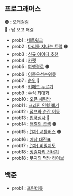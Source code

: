 ## 프로그래머스 
🟠 : 오래걸림 <br>
🔴 : 답 보고 해결 
- prob1 : [네트워크](https://github.com/zz9z9/algorithm-practice/tree/master/src/programmers/prob1)
- prob2 : [다리를 지나는 트럭](https://github.com/zz9z9/algorithm-practice/tree/master/src/programmers/prob2) 🟠 
- prob3 : [신규 아이디 추천](https://github.com/zz9z9/algorithm-practice/tree/master/src/programmers/prob3)
- prob4 : [카펫](https://github.com/zz9z9/algorithm-practice/tree/master/src/programmers/prob4)
- prob5 : [여행경로](https://github.com/zz9z9/algorithm-practice/tree/master/src/programmers/prob5) 🟠 
- prob6 : [이중우선순위큐](https://github.com/zz9z9/algorithm-practice/tree/master/src/programmers/prob6)
- prob7 : [순위](https://github.com/zz9z9/algorithm-practice/tree/master/src/programmers/prob7) 🔴 
- prob8 : [키패드 누르기](https://github.com/zz9z9/algorithm-practice/tree/master/src/programmers/prob8)
- prob9 : [수식 최대화](https://github.com/zz9z9/algorithm-practice/tree/master/src/programmers/prob9)
- prob10 : [오픈 채팅방](https://github.com/zz9z9/algorithm-practice/tree/master/src/programmers/prob10)
- prob11 : [크레인 인형 뽑기](https://github.com/zz9z9/algorithm-practice/tree/master/src/programmers/prob11)
- prob12 : [점프와 순간 이동](https://github.com/zz9z9/algorithm-practice/tree/master/src/programmers/prob12)
- prob13 : [입국심사](https://github.com/zz9z9/algorithm-practice/tree/master/src/programmers/prob13) 🔴  
- prob14 : [행렬의 곱셈](https://github.com/zz9z9/algorithm-practice/tree/master/src/programmers/prob14) 🟠
- prob15 : [[1차] 셔틀버스](https://github.com/zz9z9/algorithm-practice/tree/master/src/programmers/prob15) 🟠  
- prob16 : [예상 대진표](https://github.com/zz9z9/algorithm-practice/tree/master/src/programmers/prob16)
- prob17 : [[1차] 비밀지도](https://github.com/zz9z9/algorithm-practice/tree/master/src/programmers/prob17)
- prob18 : [징검다리 건너기](https://github.com/zz9z9/algorithm-practice/tree/master/src/programmers/prob18)
- prob18 : [무지의 먹방 라이브](https://github.com/zz9z9/algorithm-practice/tree/master/src/programmers/prob19)

## 백준
- prob1 : [프린터큐](https://www.acmicpc.net/problem/1966)